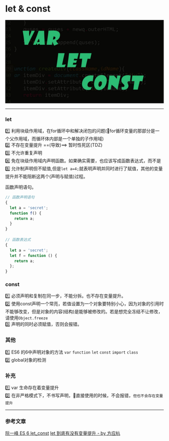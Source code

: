 # let & const
![](/blog_assets/let_const.png)
___
### let
1️⃣ 利用块级作用域，在for循环中和解决闭包的问题(📣for循环变量的那部分是一个父作用域，而循环体内部是一个单独的子作用域)      
2️⃣ 不存在变量提升 ==(导致)==> 暂时性死区(TDZ)       
3️⃣ 不允许重复声明      
4️⃣ 免在块级作用域内声明函数。如果确实需要，也应该写成函数表达式，而不是
5️⃣ 允许制声明但不赋值,但是`let a=4;`就表明声明并同时进行了赋值，其他的变量提升并不能阻断这两个(声明与赋值)过程。               

函数声明语句。
```js
// 函数声明语句
{
  let a = 'secret';
  function f() {
    return a;
  }
}

// 函数表达式
{
  let a = 'secret';
  let f = function () {
    return a;
  };
}

```

### const
1️⃣ 必须声明和复制在同一步，不能分拆。也不存在变量提升。                
2️⃣ 使用const声明一个常亮，若值设置为一个对象要特别小心，因为对象的引用时不能够改变，但是对象的内容(结构)是能够被修改的。若是想完全冻结不让修改，请使用`Object.freeze`        
3️⃣ 声明的同时必须赋值，否则会报错。                
 
### 其他
1️⃣ ES6 的6中声明对象的方法 `var` `function` `let` `const` `import`  `class`            
2️⃣ global对象的检测              

### 补充
1️⃣ var 生命存在着变量提升  
2️⃣ 在非严格模式下，不书写声明，直接使用的时候，不会报错，`但也不会存在变量提升`
___
### 参考文章
[阮一峰 ES 6 let_const](http://es6.ruanyifeng.com/#docs/let)
[let 到底有没有变量提升 - by 方应杭](https://zhuanlan.zhihu.com/p/28140450)